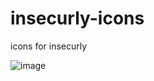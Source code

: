 # insecurly-icons
icons for insecurly

![image](https://github.com/Ender-Ghost-Craft/insecurly-icons/assets/143233168/2e277f74-e7a9-4709-a730-bea7d8a92989)
